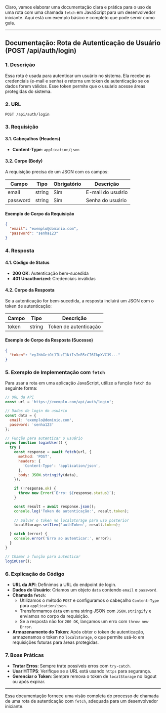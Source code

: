Claro, vamos elaborar uma documentação clara e prática para o uso de uma rota com uma chamada `fetch` em JavaScript para um desenvolvedor iniciante. Aqui está um exemplo básico e completo que pode servir como guia.

---

## Documentação: Rota de Autenticação de Usuário (POST /api/auth/login)

### 1. Descrição

Essa rota é usada para autenticar um usuário no sistema. Ela recebe as credenciais (e-mail e senha) e retorna um token de autenticação se os dados forem válidos. Esse token permite que o usuário acesse áreas protegidas do sistema.

### 2. URL

`POST /api/auth/login`

### 3. Requisição

#### 3.1. Cabeçalhos (Headers)

- **Content-Type**: `application/json`

#### 3.2. Corpo (Body)

A requisição precisa de um JSON com os campos:

| Campo   | Tipo   | Obrigatório | Descrição                       |
| ------- | ------ | ----------- | ------------------------------- |
| email   | string | Sim         | E-mail do usuário               |
| password| string | Sim         | Senha do usuário                |

#### Exemplo de Corpo da Requisição

```json
{
  "email": "exemplo@dominio.com",
  "password": "senha123"
}
```

### 4. Resposta

#### 4.1. Código de Status

- **200 OK**: Autenticação bem-sucedida
- **401 Unauthorized**: Credenciais inválidas

#### 4.2. Corpo da Resposta

Se a autenticação for bem-sucedida, a resposta incluirá um JSON com o token de autenticação:

| Campo        | Tipo   | Descrição                               |
| ------------ | ------ | --------------------------------------- |
| token        | string | Token de autenticação                   |

#### Exemplo de Corpo da Resposta (Sucesso)

```json
{
  "token": "eyJhbGciOiJIUzI1NiIsInR5cCI6IkpXVCJ9..."
}
```

### 5. Exemplo de Implementação com `fetch`

Para usar a rota em uma aplicação JavaScript, utilize a função `fetch` da seguinte forma:

```javascript
// URL da API
const url = 'https://exemplo.com/api/auth/login';

// Dados de login do usuário
const data = {
  email: 'exemplo@dominio.com',
  password: 'senha123'
};

// Função para autenticar o usuário
async function loginUser() {
  try {
    const response = await fetch(url, {
      method: 'POST',
      headers: {
        'Content-Type': 'application/json',
      },
      body: JSON.stringify(data),
    });

    if (!response.ok) {
      throw new Error(`Erro: ${response.status}`);
    }

    const result = await response.json();
    console.log('Token de autenticação:', result.token);
    
    // Salvar o token no localStorage para uso posterior
    localStorage.setItem('authToken', result.token);

  } catch (error) {
    console.error('Erro ao autenticar:', error);
  }
}

// Chamar a função para autenticar
loginUser();
```

### 6. Explicação do Código

- **URL da API**: Definimos a URL do endpoint de login.
- **Dados do Usuário**: Criamos um objeto `data` contendo `email` e `password`.
- **Chamada `fetch`**:
  - Utilizamos o método `POST` e configuramos o cabeçalho `Content-Type` para `application/json`.
  - Transformamos `data` em uma string JSON com `JSON.stringify` e enviamos no corpo da requisição.
  - Se a resposta não for `200 OK`, lançamos um erro com `throw new Error`.
- **Armazenamento do Token**: Após obter o token de autenticação, armazenamos o token no `localStorage`, o que permite usá-lo em requisições futuras para áreas protegidas.

### 7. Boas Práticas

- **Tratar Erros**: Sempre trate possíveis erros com `try-catch`.
- **Usar HTTPS**: Verifique se a URL está usando `https` para segurança.
- **Gerenciar o Token**: Sempre remova o token de `localStorage` no logout ou após expirar.

---

Essa documentação fornece uma visão completa do processo de chamada de uma rota de autenticação com `fetch`, adequada para um desenvolvedor iniciante.